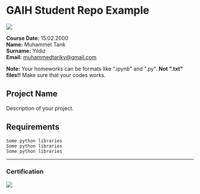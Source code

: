 # GAIH Student Repo Example
![](img/newlogo.png)

**Course Date:** 15.02.2000  
**Name:** Muhammet Tarık  
**Surname:** Yıldız  
**Email:** muhammedtariky@gmail.com  

**Note:** Your homeworks can be formats like ".ipynb" and ".py". **Not ".txt" files!!** Make sure that your codes works.  

## Project Name
Description of your project.

## Requirements
```
Some python libraries
Some python libraries
Some python libraries
```
---

### Certification
![](img/TopLearnerCertificate.png)

